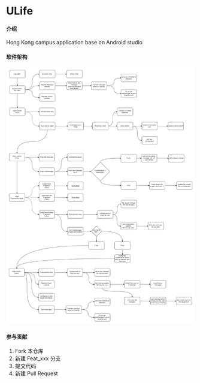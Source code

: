 # ULife

#### 介绍
Hong Kong campus application base on Android studio

#### 软件架构
![WorkFlow](img/WorkFlow.png)

#### 参与贡献

1. Fork 本仓库
2. 新建 Feat_xxx 分支
3. 提交代码
4. 新建 Pull Request
